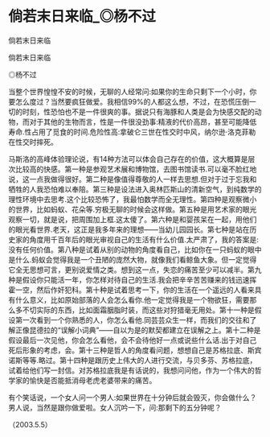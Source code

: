 # 倘若末日来临_◎杨不过

倘若末日来临

倘若末日来临

◎杨不过

当整个世界惶惶不安的时候，无聊的人经常问:如果你的生命只剩下一个小时，你要怎么度过？当然要疯狂做爱。我相信99%的人都这么想，不过，在恐慌压倒一切的时刻，性恐怕也不是一件很爽的事。据说只有海豚和人类是会为快感交配的动物，而对于其他的生物而言，性是一件很没劲事:精液的代价高昂，甚至可能降低寿命.性占用了觅食的时间.危险性高:拿破仑三世在性交时中风，纳尔逊·洛克菲勒在性交时摔死。

马斯洛的高峰体验理论说，有14种方法可以体会自己存在的价值，这大概算是层次比较高的快感。第一种是参观艺术展和博物馆，去图书馆读书.可以毫不脸红地说，这一点我做得很好。第二种是像值得尊敬的人一样去思想.但对于过于忘我和牺牲的人我恐怕难以奉陪。第三种是设法进入奥林匹斯山的清新空气，到纯数学的理性环境中去思考.这个比较恐怖了，我最怕数学而全无理性。第四种是观察微小的世界，比如蚂蚁、花朵等.穷极无聊的时候会这样做。第五种是用艺术家的眼光观察一切，就是说，把周围加上框.这太傻了。第六种是和婴孩呆在一起，用他们的眼光看世界.老天，这正是我多年来的理想——当幼儿园园长。第七种是站在历史家的角度用千百年后的眼光审视自己的生活有什么价值.太严肃了，我的答案是:没有任何价值。第八种是试着从别的动物的角度看自己，比如你在一只蚂蚁的眼中是什么.蚂蚁会觉得我是一个丑陋的庞然大物，就像我们看鲸鱼大象。但一定觉得它全无思想可言，更别说爱情之类。想到这一点，失恋的痛苦至少可以减半。第九种是假设你只能活一年，你怎样对待自己的生活.我会把辛辛苦苦赚来的钱迅速挥霍一空，然后作奸犯科。第十种是试着思考一下，你的生活在一个遥远的人看来具有什么意义，比如原始部落的人会怎么看你.他一定觉得我是一个物欲狂，需要那么多不切实际的东西，比如面霜胭脂时装，而这些对狩猎毫无用处。第十一种是假设第一次看到一个你熟悉的人，你怎么看他.同芸芸众生一样，而我们的交往和了解正像昆德拉的“误解小词典”——自以为是的默契都建立在误解之上。第十二种是假设最后一次见他，你会怎么看他，会不会待他好一点或说些什么话.出于对自己死后形象的考虑，会。第十三种是哲人的角度看问题，想想自己是苏格拉底、斯宾诺斯等等.略过。第十四种是跟历史上伟大的人进行交流，与贝多芬、苏格拉底，试着给他们写一封信。对苏格拉底我是有话说的，我想问问他，作为一个伟大的哲学家的愉快是否能抵消母老虎老婆带来的痛苦。

有个笑话说，一个女人问一个男人:如果世界在十分钟后就会毁灭，你会做什么？男人说，当然是跟你做爱啦。女人沉吟一下，问:那剩下的五分钟呢？

（2003.5.5）